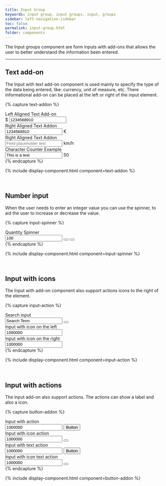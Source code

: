 ```yaml
---
title: Input Group
keywords: input group, input groups, input, groups
sidebar: left-navigation-sidebar
toc: false
permalink: input-group.html
folder: components
---
```


The Input groups component are form inputs with add-ons that allows the user to better understand the information been entered.

<hr/>

## Text add-on

The Input with text add-on component is used mainly to specify the type of the data being entered, like: currency, unit of measure, etc. There informational add-on can be placed at the left or right of the input element.

{% capture text-addon %}
<div class="fd-form__group">
    <div class="fd-form__item">
        <label class="fd-form__label" for="">Left Aligned Text Add-on</label>
        <div class="fd-input-group">
            <span class="fd-input-group__addon">$</span>
            <input class="" type="text" id="" name="" value="1234568910 ">
        </div>
    </div>
</div>

<div class="fd-form__group">
    <div class="fd-form__item">
        <label class="fd-form__label" for="">Right Aligned Text Addon</label>
        <div class="fd-input-group">
            <input class="" type="text" id="" name="" value="1234568910 ">
            <span class="fd-input-group__addon">€</span>
        </div>
    </div>
</div>

<div class="fd-form__group">
    <div class="fd-form__item">
        <label class="fd-form__label" for="">Right Aligned Text Addon</label>
        <div class="fd-input-group">
            <input class="" type="text" id="" name="" value="" placeholder="Field placeholder text">
            <span class="fd-input-group__addon">km/h</span>
        </div>
    </div>
</div>

<div class="fd-form__group">
    <div class="fd-form__item">
        <label class="fd-form__label" for="">Character Counter Example</label>
        <div class="fd-input-group">
            <input class="" type="text" id="" name="" value="This is a test">
            <span class="fd-input-group__addon">50</span>
        </div>
    </div>
</div>
{% endcapture %}

{% include display-component.html component=text-addon %}

<br />

## Number input

When the user needs to enter an integer value you can use the spinner, to aid the user to increase or decrease the value.

{% capture input-spinner %}
<div class="fd-form__group">
    <div class="fd-form__item">
        <label class="fd-form__label" for="">Quantity Spinner</label>
        <div class="fd-input-group">
            <input class="" type="number" id="spinner-1" name="" value="100" />
            <span class="fd-input-group__addon fd-input-group__addon--button">
                <button class="fd-input-group__button fd-input-group__button--step-up" aria-label="Step up" onclick="document.getElementById('spinner-1').stepUp();"></button>
                <button class="fd-input-group__button fd-input-group__button--step-down" aria-label="Step down" onclick="document.getElementById('spinner-1').stepDown();"></button>
            </span>
        </div>
    </div>
</div>
{% endcapture %}

{% include display-component.html component=input-spinner %}

<br/>

## Input with icons

The Input with add-on component also support actions icons to the right of the element.

{% capture input-action %}
<div class="fd-form__group">
    <div class="fd-form__item">
        <label class="fd-form__label" for="">Search input</label>
        <div class="fd-input-group">
            <input class="" type="search" id="search-1" name="" value="Search Term" placeholder="Enter Term..">
            <span class="fd-input-group__addon fd-input-group__addon--button">
                <button class="fd-input-group__button fd-input-group__button--clear" aria-label="Clear" onclick="document.getElementById('search-1').value = '';"></button>
            </span>
        </div>
    </div>
</div>

<div class="fd-form__group">
    <div class="fd-form__item">
        <label class="fd-form__label" for="">Input with icon on the left</label>
        <div class="fd-input-group">
            <span class="fd-input-group__addon">
                <span class="fd-icon fd-icon--localization" role="presentation"></span>
            </span>
            <input class="" type="text" id="" name="" value="1000000">
        </div>
    </div>
</div>

<div class="fd-form__group">
    <div class="fd-form__item">
        <label class="fd-form__label" for="">Input with icon on the right</label>
        <div class="fd-input-group">
            <input class="" type="text" id="" name="" value="1000000">
            <span class="fd-input-group__addon">
                <span class="fd-icon fd-icon--visibilityoff" role="presentation"></span>
            </span>
        </div>
    </div>
</div>
{% endcapture %}

{% include display-component.html component=input-action %}

<br>

## Input with actions

The input add-on also support actions. The actions can show a label and also a icon.

{% capture button-addon %}
<div class="fd-form__group">
    <div class="fd-form__item">
        <label class="fd-form__label" for="">Input with action</label>
        <div class="fd-input-group">
            <input class="" type="text" id="" name="" value="1000000">
            <span class="fd-input-group__addon fd-input-group__addon--button">
                <button class="fd-button">
                    Button
                </button>
            </span>
        </div>
    </div>
</div>

<div class="fd-form__group">
    <div class="fd-form__item">
        <label class="fd-form__label" for="">Input with icon action</label>
        <div class="fd-input-group">
            <input class="" type="text" id="" name="" value="1000000">
            <span class="fd-input-group__addon fd-input-group__addon--button">
                <button class="fd-button fd-button--icon">
                    <span class="fd-icon fd-icon--chevron fd-icon--medium" role="presentation"></span>
                </button>
            </span>
        </div>
    </div>
</div>

<div class="fd-form__group">
    <div class="fd-form__item">
        <label class="fd-form__label" for="">Input with text action</label>
        <div class="fd-input-group">
            <input class="" type="text" id="" name="" value="1000000">
            <span class="fd-input-group__addon fd-input-group__addon--button">
                <button class="fd-button fd-button--text">
                    Button
                </button>
            </span>
        </div>
    </div>
</div>

<div class="fd-form__group">
    <div class="fd-form__item">
        <label class="fd-form__label" for="">Input with icon text action</label>
        <div class="fd-input-group">
            <input class="" type="text" id="" name="" value="1000000">
            <span class="fd-input-group__addon fd-input-group__addon--button">
                <button class="fd-button fd-button--icon fd-button--text">
                    <span class="fd-icon fd-icon--chevron fd-icon--medium" role="presentation"></span>
                </button>
            </span>
        </div>
    </div>
</div>
{% endcapture %}

{% include display-component.html component=button-addon %}

<br>
